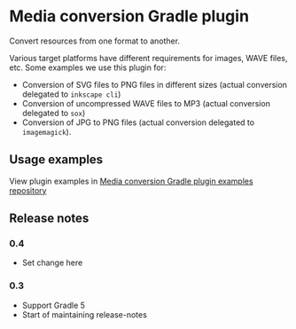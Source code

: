 # Media conversion Gradle plugin

Convert resources from one format to another. 

Various target platforms have different requirements for images, WAVE files, etc. Some examples we use this plugin for:

* Conversion of SVG files to PNG files in different sizes (actual conversion delegated to `inkscape cli`)
* Conversion of uncompressed WAVE files to MP3 (actual conversion delegated to `sox`)
* Conversion of JPG to PNG files (actual conversion delegated to `imagemagick`).

## Usage examples

View plugin examples in [Media conversion Gradle plugin examples repository](https://github.com/squins/media-conversion-gradle-plugin-examples)

## Release notes

### 0.4

* Set change here

### 0.3

* Support Gradle 5
* Start of maintaining release-notes
